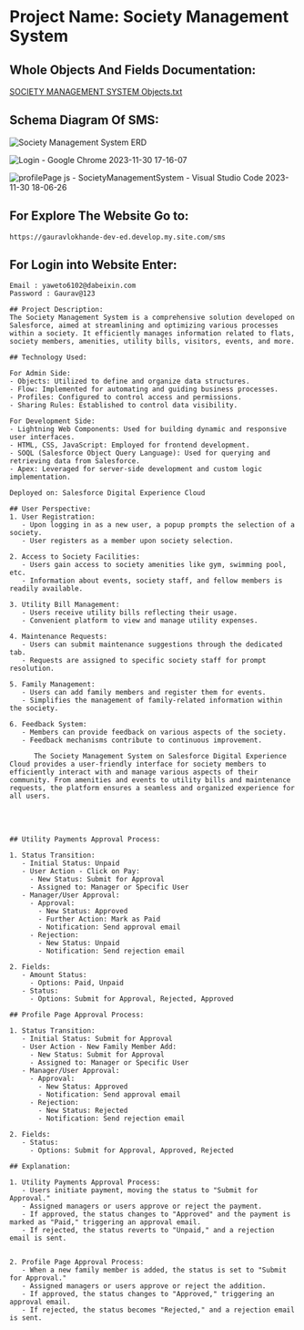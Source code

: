 # Project Name: Society Management System


## Whole Objects And Fields Documentation:
[SOCIETY MANAGEMENT SYSTEM Objects.txt](https://github.com/gaurravlokhande/Society-Management-System-SalesForce/files/13559350/SOCIETY.MANAGEMENT.SYSTEM.Objects.txt)


## Schema Diagram Of SMS:
![Society Management System ERD](https://github.com/gaurravlokhande/Society-Management-System-SalesForce/assets/119065314/94dd1020-4117-4c7e-86ba-e962db75a6a7)



![Login - Google Chrome 2023-11-30 17-16-07](https://github.com/gaurravlokhande/Society-Management-System-SalesForce/assets/119065314/95c8a987-7936-46bb-b8d8-2563f4fc64be)

![profilePage js - SocietyManagementSystem - Visual Studio Code 2023-11-30 18-06-26](https://github.com/gaurravlokhande/Society-Management-System-SalesForce/assets/119065314/399840ee-28f6-4875-81c0-d44bd80961d7)


## For Explore The Website Go to:
```
https://gauravlokhande-dev-ed.develop.my.site.com/sms
```

## For Login into Website Enter:
```
Email : yaweto6102@dabeixin.com
Password : Gaurav@123
```


```
## Project Description:
The Society Management System is a comprehensive solution developed on Salesforce, aimed at streamlining and optimizing various processes within a society. It efficiently manages information related to flats, society members, amenities, utility bills, visitors, events, and more.

## Technology Used:

For Admin Side:
- Objects: Utilized to define and organize data structures.
- Flow: Implemented for automating and guiding business processes.
- Profiles: Configured to control access and permissions.
- Sharing Rules: Established to control data visibility.

For Development Side:
- Lightning Web Components: Used for building dynamic and responsive user interfaces.
- HTML, CSS, JavaScript: Employed for frontend development.
- SOQL (Salesforce Object Query Language): Used for querying and retrieving data from Salesforce.
- Apex: Leveraged for server-side development and custom logic implementation.

Deployed on: Salesforce Digital Experience Cloud

## User Perspective:
1. User Registration:
   - Upon logging in as a new user, a popup prompts the selection of a society.
   - User registers as a member upon society selection.

2. Access to Society Facilities:
   - Users gain access to society amenities like gym, swimming pool, etc.
   - Information about events, society staff, and fellow members is readily available.

3. Utility Bill Management:
   - Users receive utility bills reflecting their usage.
   - Convenient platform to view and manage utility expenses.

4. Maintenance Requests:
   - Users can submit maintenance suggestions through the dedicated tab.
   - Requests are assigned to specific society staff for prompt resolution.

5. Family Management:
   - Users can add family members and register them for events.
   - Simplifies the management of family-related information within the society.

6. Feedback System:
   - Members can provide feedback on various aspects of the society.
   - Feedback mechanisms contribute to continuous improvement.

      The Society Management System on Salesforce Digital Experience Cloud provides a user-friendly interface for society members to efficiently interact with and manage various aspects of their community. From amenities and events to utility bills and maintenance requests, the platform ensures a seamless and organized experience for all users.
```
<br> <br>
```
## Utility Payments Approval Process:

1. Status Transition:
   - Initial Status: Unpaid
   - User Action - Click on Pay:
     - New Status: Submit for Approval
     - Assigned to: Manager or Specific User
   - Manager/User Approval:
     - Approval:
       - New Status: Approved
       - Further Action: Mark as Paid
       - Notification: Send approval email
     - Rejection:
       - New Status: Unpaid
       - Notification: Send rejection email

2. Fields:
   - Amount Status:
     - Options: Paid, Unpaid
   - Status:
     - Options: Submit for Approval, Rejected, Approved

## Profile Page Approval Process:

1. Status Transition:
   - Initial Status: Submit for Approval
   - User Action - New Family Member Add:
     - New Status: Submit for Approval
     - Assigned to: Manager or Specific User
   - Manager/User Approval:
     - Approval:
       - New Status: Approved
       - Notification: Send approval email
     - Rejection:
       - New Status: Rejected
       - Notification: Send rejection email

2. Fields:
   - Status:
     - Options: Submit for Approval, Approved, Rejected

## Explanation:

1. Utility Payments Approval Process:
   - Users initiate payment, moving the status to "Submit for Approval."
   - Assigned managers or users approve or reject the payment.
   - If approved, the status changes to "Approved" and the payment is marked as "Paid," triggering an approval email.
   - If rejected, the status reverts to "Unpaid," and a rejection email is sent.


2. Profile Page Approval Process:
   - When a new family member is added, the status is set to "Submit for Approval."
   - Assigned managers or users approve or reject the addition.
   - If approved, the status changes to "Approved," triggering an approval email.
   - If rejected, the status becomes "Rejected," and a rejection email is sent.


```
